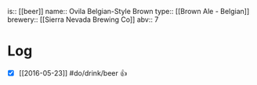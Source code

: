 is:: [[beer]]
name:: Ovila Belgian-Style Brown
type:: [[Brown Ale - Belgian]]
brewery:: [[Sierra Nevada Brewing Co]]
abv:: 7

# Log
- [x] [[2016-05-23]] #do/drink/beer 👍
